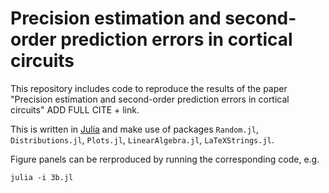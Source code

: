# Precision estimation and second-order prediction errors in cortical circuits

This repository includes code to reproduce the results of the paper "Precision estimation and second-order prediction errors in cortical circuits" ADD FULL CITE + link. 

This is written in [Julia](https://julialang.org/) and make use of packages `Random.jl`, `Distributions.jl`, `Plots.jl`, `LinearAlgebra.jl`, `LaTeXStrings.jl`. 

Figure panels can be rerproduced by running the corresponding code, e.g.
```console
julia -i 3b.jl
```
